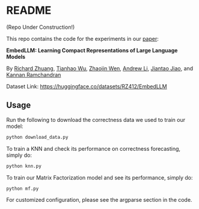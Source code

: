 # README

(Repo Under Construction!)

This repo contains the code for the experiments in our [paper](https://arxiv.org/abs/2410.02223): 

**EmbedLLM: Learning Compact Representations of Large Language Models**

By [Richard Zhuang](https://richardzhuang0412.github.io/), 
[Tianhao Wu](https://thwu1.github.io/tianhaowu/),
[Zhaojin Wen](https://www.linkedin.com/in/zhaojin-wen-7657bb220/),
[Andrew Li](https://www.linkedin.com/in/andrewli2403/),
[Jiantao Jiao](https://people.eecs.berkeley.edu/~jiantao),
and [Kannan Ramchandran](https://people.eecs.berkeley.edu/~kannanr/)

Dataset Link: https://huggingface.co/datasets/RZ412/EmbedLLM

## Usage

Run the following to download the correctness data we used to train our model:
```sh
python download_data.py
```

To train a KNN and check its performance on correctness forecasting, simply do:
```sh
python knn.py
```

To train our Matrix Factorization model and see its performance, simply do:
```sh
python mf.py
```

For customized configuration, please see the argparse section in the code. 
